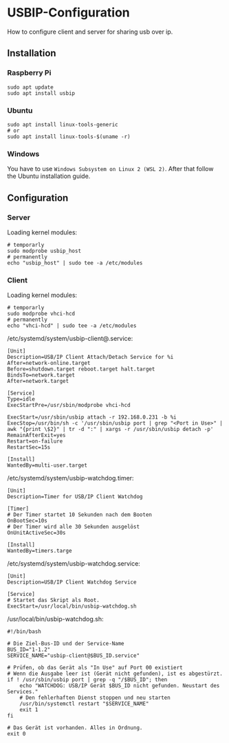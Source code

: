 # USBIP-Configuration
How to configure client and server for sharing usb over ip.

## Installation

### Raspberry Pi

```
sudo apt update
sudo apt install usbip
```

### Ubuntu

```
sudo apt install linux-tools-generic
# or
sudo apt install linux-tools-$(uname -r)
```

### Windows

You have to use `Windows Subsystem on Linux 2 (WSL 2)`. After that follow the Ubuntu installation guide.

## Configuration

### Server

Loading kernel modules:

```
# temporarly
sudo modprobe usbip_host
# permanently
echo "usbip_host" | sudo tee -a /etc/modules
```



### Client

Loading kernel modules:

```
# temporarly
sudo modprobe vhci-hcd
# permanently
echo "vhci-hcd" | sudo tee -a /etc/modules
```

/etc/systemd/system/usbip-client@.service:

```
[Unit]
Description=USB/IP Client Attach/Detach Service for %i
After=network-online.target
Before=shutdown.target reboot.target halt.target
BindsTo=network.target
After=network.target

[Service]
Type=idle
ExecStartPre=/usr/sbin/modprobe vhci-hcd

ExecStart=/usr/sbin/usbip attach -r 192.168.0.231 -b %i
ExecStop=/usr/bin/sh -c '/usr/sbin/usbip port | grep "<Port in Use>" | awk "{print \$2}" | tr -d ":" | xargs -r /usr/sbin/usbip detach -p'
RemainAfterExit=yes
Restart=on-failure
RestartSec=15s

[Install]
WantedBy=multi-user.target
```

/etc/systemd/system/usbip-watchdog.timer:

```
[Unit]
Description=Timer for USB/IP Client Watchdog

[Timer]
# Der Timer startet 10 Sekunden nach dem Booten
OnBootSec=10s
# Der Timer wird alle 30 Sekunden ausgelöst
OnUnitActiveSec=30s

[Install]
WantedBy=timers.targe
```

/etc/systemd/system/usbip-watchdog.service:

```
[Unit]
Description=USB/IP Client Watchdog Service

[Service]
# Startet das Skript als Root.
ExecStart=/usr/local/bin/usbip-watchdog.sh
```

/usr/local/bin/usbip-watchdog.sh:

```
#!/bin/bash

# Die Ziel-Bus-ID und der Service-Name
BUS_ID="1-1.2"
SERVICE_NAME="usbip-client@$BUS_ID.service"

# Prüfen, ob das Gerät als "In Use" auf Port 00 existiert
# Wenn die Ausgabe leer ist (Gerät nicht gefunden), ist es abgestürzt.
if ! /usr/sbin/usbip port | grep -q "/$BUS_ID"; then
    echo "WATCHDOG: USB/IP Gerät $BUS_ID nicht gefunden. Neustart des Services."
    # Den fehlerhaften Dienst stoppen und neu starten
    /usr/bin/systemctl restart "$SERVICE_NAME"
    exit 1
fi

# Das Gerät ist vorhanden. Alles in Ordnung.
exit 0
```
